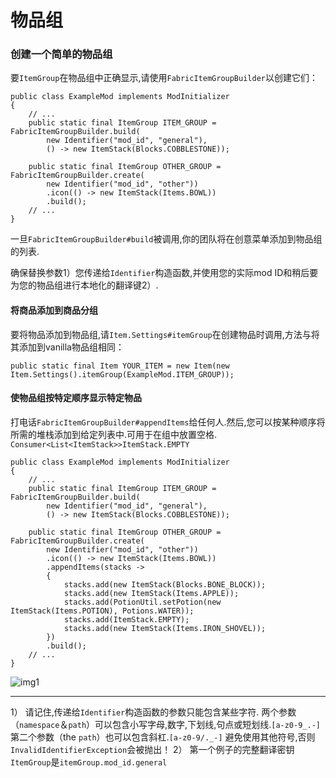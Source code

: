 # 物品组
### 创建一个简单的物品组
要`ItemGroup`在物品组中正确显示,请使用`FabricItemGroupBuilder`以创建它们：

```
public class ExampleMod implements ModInitializer
{
	// ...
	public static final ItemGroup ITEM_GROUP = FabricItemGroupBuilder.build(
		new Identifier("mod_id", "general"),
		() -> new ItemStack(Blocks.COBBLESTONE));
 
	public static final ItemGroup OTHER_GROUP = FabricItemGroupBuilder.create(
		new Identifier("mod_id", "other"))
		.icon(() -> new ItemStack(Items.BOWL))
		.build();
	// ...
}
```

一旦`FabricItemGroupBuilder#build`被调用,你的团队将在创意菜单添加到物品组的列表.

确保替换参数1）您传递给`Identifier`构造函数,并使用您的实际mod ID和稍后要为您的物品组进行本地化的翻译键2）.

#### 将商品添加到商品分组
要将物品添加到物品组,请`Item.Settings#itemGroup`在创建物品时调用,方法与将其添加到vanilla物品组相同：

`public static final Item YOUR_ITEM = new Item(new Item.Settings().itemGroup(ExampleMod.ITEM_GROUP));`

#### 使物品组按特定顺序显示特定物品
打电话`FabricItemGroupBuilder#appendItems`给任何人.然后,您可以按某种顺序将所需的堆栈添加到给定列表中.可用于在组中放置空格. `Consumer<List<ItemStack>>ItemStack.EMPTY`

```
public class ExampleMod implements ModInitializer
{
	// ...
	public static final ItemGroup ITEM_GROUP = FabricItemGroupBuilder.build(
		new Identifier("mod_id", "general"),
		() -> new ItemStack(Blocks.COBBLESTONE));
 
	public static final ItemGroup OTHER_GROUP = FabricItemGroupBuilder.create(
		new Identifier("mod_id", "other"))
		.icon(() -> new ItemStack(Items.BOWL))
		.appendItems(stacks ->
		{
			stacks.add(new ItemStack(Blocks.BONE_BLOCK));
			stacks.add(new ItemStack(Items.APPLE));
			stacks.add(PotionUtil.setPotion(new ItemStack(Items.POTION), Potions.WATER));
			stacks.add(ItemStack.EMPTY);
			stacks.add(new ItemStack(Items.IRON_SHOVEL));
		})
		.build();
	// ...
}
```

![img1](https://raw.githubusercontent.com/Lightcolour-666/Fabric-Wiki/master/tutorial/img/itemgroup/item_group_append_items.png)

---
1） 请记住,传递给`Identifier`构造函数的参数只能包含某些字符.
两个参数（`namespace`＆`path`）可以包含小写字母,数字,下划线,句点或短划线.`[a-z0-9_.-]`
第二个参数（the `path`）也可以包含斜杠.`[a-z0-9/._-]`
避免使用其他符号,否则`InvalidIdentifierException`会被抛出！
2） 第一个例子的完整翻译密钥`ItemGroup`是`itemGroup.mod_id.general`